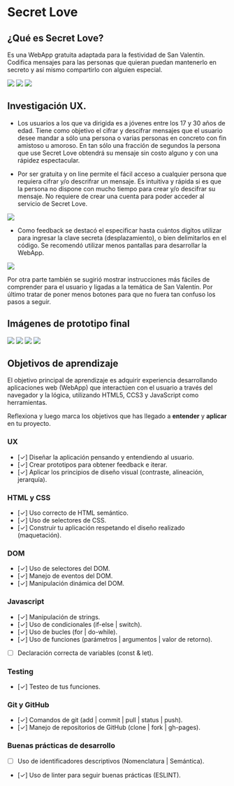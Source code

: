 # Secret Love

## ¿Qué es Secret Love?

Es una WebApp gratuita adaptada para la festividad de San Valentín. Codifica mensajes para las personas que quieran puedan mantenerlo en secreto y así mismo compartirlo con alguien especial.


<img src="images/-inicio.jpg">

<img src="images/-descifrar-cifrar.jpg">

<img src="images/-salida.jpg">




## Investigación UX.

* Los usuarios a los que va dirigida es a jóvenes entre los 17 y 30 años de edad. Tiene como objetivo el cifrar y descifrar mensajes que el usuario desee mandar a sólo una persona o varias personas en concreto con fin amistoso u amoroso. En tan sólo una fracción de segundos la persona que use Secret Love obtendrá su mensaje sin costo alguno y con una rápidez espectacular.

* Por ser gratuita y on line permite el fácil acceso a cualquier persona que requiera cifrar y/o descrifrar un mensaje. Es intuitiva y rápida si es que la persona no dispone con mucho tiempo para crear y/o descifrar su mensaje. No requiere de crear una cuenta para poder acceder al servicio de Secret Love.

<img src="images/prototipo2.jpeg">

* Como feedback se destacó el especificar hasta cuántos digítos utilizar para ingresar la clave secreta (desplazamiento), o bien delimitarlos en el código. Se recomendó utilizar menos pantallas para desarrollar la WebApp.

<img src="images/prototipo1.jpeg">

Por otra parte también se sugirió mostrar instrucciones más fáciles de comprender para el usuario y ligadas a la temática de San Valentín. Por último tratar de poner menos botones para que no fuera tan confuso los pasos a seguir.

## Imágenes de prototipo final

<img src="images/INDEX.png">

<img src="images/PANTALLA-2.png">

<img src="images/PANTALLA-RESULTADO.png">

<img src="images/SALIDA.png">

## Objetivos de aprendizaje

El objetivo principal de aprendizaje es adquirir experiencia desarrollando
aplicaciones web (WebApp) que interactúen con el usuario a través del navegador
y la lógica, utilizando HTML5, CCS3 y JavaScript como herramientas.

Reflexiona y luego marca los objetivos que has llegado a **entender** y **aplicar** en tu proyecto.

### UX

- [✓] Diseñar la aplicación pensando y entendiendo al usuario.
- [✓] Crear prototipos para obtener feedback e iterar.
- [✓] Aplicar los principios de diseño visual (contraste, alineación, jerarquía).

### HTML y CSS

- [✓] Uso correcto de HTML semántico.
- [✓] Uso de selectores de CSS.
- [✓] Construir tu aplicación respetando el diseño realizado (maquetación).

### DOM

- [✓] Uso de selectores del DOM.
- [✓] Manejo de eventos del DOM.
- [✓] Manipulación dinámica del DOM.

### Javascript

- [✓] Manipulación de strings.
- [✓] Uso de condicionales (if-else | switch).
- [✓] Uso de bucles (for | do-while).    
- [✓] Uso de funciones (parámetros | argumentos | valor de retorno).
- [ ] Declaración correcta de variables (const & let).

### Testing
- [✓] Testeo de tus funciones.

### Git y GitHub
- [✓] Comandos de git (add | commit | pull | status | push).
- [✓] Manejo de repositorios de GitHub (clone | fork | gh-pages).

### Buenas prácticas de desarrollo
- [ ] Uso de identificadores descriptivos (Nomenclatura | Semántica).
- [✓] Uso de linter para seguir buenas prácticas (ESLINT).
